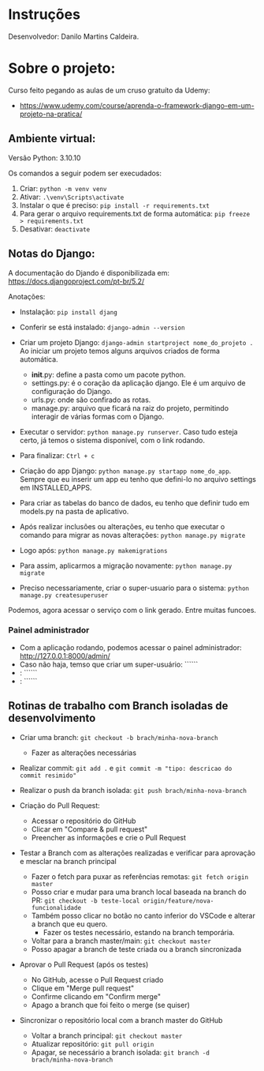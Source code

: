 # Instruções
Desenvolvedor: Danilo Martins Caldeira.

# Sobre o projeto:
Curso feito pegando as aulas de um cruso gratuíto da Udemy:
- https://www.udemy.com/course/aprenda-o-framework-django-em-um-projeto-na-pratica/

## Ambiente virtual: 
Versão Python: 3.10.10

Os comandos a seguir podem ser execudados:
1. Criar: ```python -m venv venv```
2. Ativar: ```.\venv\Scripts\activate```
3. Instalar o que é preciso: ```pip install -r requirements.txt```
4. Para gerar o arquivo requirements.txt de forma automática: ```pip freeze > requirements.txt```
1. Desativar: ```deactivate```

## Notas do Django:
A documentação do Djando é disponibilizada em: https://docs.djangoproject.com/pt-br/5.2/

Anotações:

- Instalação: ```pip install djang```
- Conferir se está instalado: ```django-admin --version```
- Criar um projeto Django: ```django-admin startproject nome_do_projeto .```
  Ao iniciar um projeto temos alguns arquivos criados de forma automática. 
    - __init__.py: define a pasta como um pacote python.
    - settings.py: é o coração da aplicação django. Ele é um arquivo de configuração do Django. 
    - urls.py: onde são confirado as rotas. 
    - manage.py: arquivo que ficará na raiz do projeto, permitindo interagir de várias formas com o Django. 

- Executar o servidor: ```python manage.py runserver```. Caso tudo esteja certo, já temos o sistema disponível, com o link rodando. 
- Para finalizar: ```Ctrl + c```
- Criação do app Django: ```python manage.py startapp nome_do_app```. Sempre que eu inserir um app eu tenho que defini-lo no arquivo settings em INSTALLED_APPS. 
- Para criar as tabelas do banco de dados, eu tenho que definir tudo em models.py na pasta de aplicativo.
- Após realizar inclusões ou alterações, eu tenho que executar o comando para migrar as novas alterações: ```python manage.py migrate```
- Logo após: ```python manage.py makemigrations```
- Para assim, aplicarmos a migração novamente: ```python manage.py migrate``` 
- Preciso necessariamente, criar o super-usuario para o sistema: ```python manage.py createsuperuser```

Podemos, agora acessar o serviço com o link gerado. Entre muitas funcoes. 

### Painel administrador
- Com a aplicação rodando, podemos acessar o painel administrador: http://127.0.0.1:8000/admin/
- Caso não haja, temso que criar um super-usuário: ``````
- : ``````
- : ``````


## Rotinas de trabalho com Branch isoladas de desenvolvimento
- Criar uma branch: ```git checkout -b brach/minha-nova-branch```
    - Fazer as alterações necessárias

- Realizar commit: ```git add .``` e ```git commit -m "tipo: descricao do commit resimido"```
- Realizar o push da branch isolada: ```git push brach/minha-nova-branch```

- Criação do Pull Request:
  - Acessar o repositório do GitHub
  - Clicar em "Compare & pull request"
  - Preencher as informações e crie o Pull Request

- Testar a Branch com as alterações realizadas e verificar para aprovação e mesclar na branch principal
  - Fazer o fetch para puxar as referências remotas: ```git fetch origin master```
  - Posso criar e mudar para uma branch local baseada na branch do PR: ```git checkout -b teste-local origin/feature/nova-funcionalidade```
  - Também posso clicar no botão no canto inferior do VSCode e alterar a branch que eu quero. 
    - Fazer os testes necessário, estando na branch temporária.
  - Voltar para a branch master/main: ```git checkout master```
  - Posso apagar a branch de teste criada ou a branch sincronizada

- Aprovar o Pull Request (após os testes)
    - No GitHub, acesse o Pull Request criado
    - Clique em "Merge pull request"
    - Confirme clicando em "Confirm merge"
    - Apago a branch que foi feito o merge (se quiser)

- Sincronizar o repositório local com a branch master do GitHub
    - Voltar a branch principal: ```git checkout master```
    - Atualizar repositório: ```git pull origin```
    - Apagar, se necessário a branch isolada: ```git branch -d  brach/minha-nova-branch```